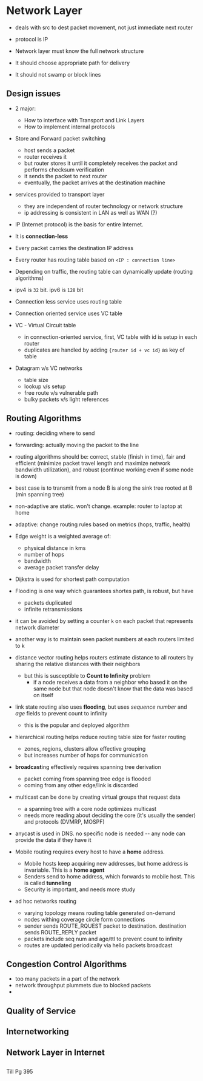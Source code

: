 # Network Layer

- deals with src to dest packet movement, not just immediate next router
- protocol is IP

- Network layer must know the full network structure
- It should choose appropriate path for delivery
- It should not swamp or block lines

## Design issues
- 2 major:
	- How to interface with Transport and Link Layers
	- How to implement internal protocols

- Store and Forward packet switching
	- host sends a packet
	- router receives it
	- but router stores it until it completely receives the packet and performs checksum verification
	- it sends the packet to next router
	- eventually, the packet arrives at the destination machine

- services provided to transport layer
	- they are independent of router technology or network structure
	- ip addressing is consistent in LAN as well as WAN (?)

- IP (Internet protocol) is the basis for entire Internet.
- It is **connection-less**
- Every packet carries the destination IP address
- Every router has routing table based on `<IP : connection line>`
- Depending on traffic, the routing table can dynamically update (routing algorithms)
- ipv4 is `32` bit. ipv6 is `128` bit

- Connection less service uses routing table
- Connection oriented service uses VC table

- VC - Virtual Circuit table
	- in connection-oriented service, first, VC table with id is setup in each router
	- duplicates are handled by adding `{router id + vc id}` as key of table

- Datagram v/s VC networks
	- table size	
	- lookup v/s setup
	- free route v/s vulnerable path
	- bulky packets v/s light references
	

## Routing Algorithms
- routing: deciding where to send
- forwarding: actually moving the packet to the line
- routing algorithms should be: correct, stable (finish in time), fair and efficient (minimize packet travel length and maximize network bandwidth utilization), and robust (continue working even if some node is down)
- best case is to transmit from a node B is along the sink tree rooted at B (min spanning tree)

- non-adaptive are static. won't change. example: router to laptop at home
- adaptive: change routing rules based on metrics (hops, traffic, health)

- Edge weight is a weighted average of:
	- physical distance in kms
	- number of hops
	- bandwidth
	- average packet transfer delay
- Dijkstra is used for shortest path computation

- Flooding is one way which guarantees shortes path, is robust, but have
	- packets duplicated
	- infinite retransmissions
- it can be avoided by setting a counter `k`  on each packet that represents network diameter
- another way is to maintain seen packet numbers at each routers limited to k

- distance vector routing helps routers estimate distance to all routers by sharing the relative distances with their neighbors
	- but this is susceptible to **Count to Infinity** problem
		- if a node receives a data from a neighbor who based it on the same node but that node doesn't know that the data was based on itself

- link state routing also uses **flooding**, but uses _sequence number_ and _age_ fields to prevent count to infinity
	- this is the popular and deployed algorithm

- hierarchical routing helps reduce routing table size for faster routing
	- zones, regions, clusters allow effective grouping
	- but increases number of hops for communication

- **broadcast**ing effectively requires spanning tree derivation
	- packet coming from spanning tree edge is flooded
	- coming from any other edge/link is discarded

- multicast can be done by creating virtual groups that request data
	- a spanning tree with a core node optimizes multicast
	- needs more reading about deciding the core (it's usually the sender) and protocols (DVMRP, MOSPF)

- anycast is used in DNS. no specific node is needed -- any node can provide the data if they have it

- Mobile routing requires every host to have a **home** address.
	- Mobile hosts keep acquiring new addresses, but home address is invariable. This is a **home agent**
	- Senders send to home address, which forwards to mobile host. This is called **tunneling**
	- Security is important, and needs more study

- ad hoc networks routing
	- varying topology means routing table generated on-demand
	- nodes withing coverage circle form connections
	- sender sends ROUTE_RQUEST packet to destination. destination sends ROUTE_REPLY packet
	- packets include seq num and age/ttl to prevent count to infinity
	- routes are updated periodically via hello packets broadcast

## Congestion Control Algorithms
- too many packets in a part of the network
- network throughput plummets due to blocked packets
- 

## Quality of Service

## Internetworking

## Network Layer in Internet

## 



Till Pg 395



